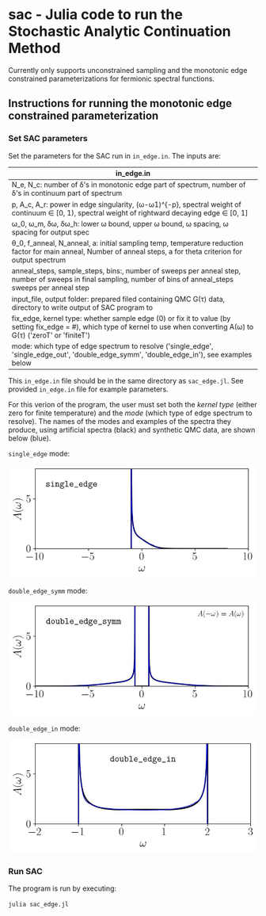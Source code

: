 # sac - Julia code to run the Stochastic Analytic Continuation Method
Currently only supports unconstrained sampling and the monotonic edge constrained parameterizations for fermionic spectral functions.

## Instructions for running the monotonic edge constrained parameterization


### Set SAC parameters 
Set the parameters for the SAC run in `in_edge.in`. The inputs are:

|in_edge.in|
|---|
|N_e, N_c: number of δ's in monotonic edge part of spectrum, number of δ's in continuum part of spectrum|
|p, A_c, A_r: power in edge singularity, (ω-ω1)^{-p}, spectral weight of continuum ∈ [0, 1), spectral weight of rightward decaying edge ∈ [0, 1]|
|ω_0, ω_m, δω, δω_h: lower ω bound, upper ω bound, ω spacing, ω spacing for output spec|
|θ_0, f_anneal, N_anneal, a: initial sampling temp, temperature reduction factor for main anneal,  Number of anneal steps, a for theta criterion for output spectrum|
|anneal_steps, sample_steps, bins:, number of sweeps per anneal step, number of sweeps in final sampling, number of bins of anneal_steps sweeps per anneal step |
|input_file, output folder: prepared filed containing QMC G(τ) data, directory to write output of SAC program to|
|fix_edge, kernel type: whether sample edge (0) or fix it to value (by setting fix_edge = #), which type of kernel to use when converting A(ω) to G(τ) ('zeroT' or 'finiteT')|
|mode: which type of edge spectrum to resolve ('single_edge', 'single_edge_out', 'double_edge_symm', 'double_edge_in'), see examples below|

This `in_edge.in` file should be in the same directory as `sac_edge.jl`. See provided `in_edge.in` file for example parameters.


For this verion of the program, the user must set both the *kernel type* (either zero for finite temperature) and the *mode* (which type of edge spectrum to resolve). The names of the modes and examples of the spectra they produce, using artificial spectra (black) and synthetic QMC data, are shown below (blue).

`single_edge` mode:

![single_edge](../../plotting/figs/t1.jpg)

`double_edge_symm` mode:

![double_edge_symm](../../plotting/figs/t2.jpg)

`double_edge_in` mode:

![double_edge_in](../../plotting/figs/t3.jpg)

### Run SAC
The program is run by executing:

`julia sac_edge.jl`


